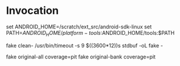 # Invocation
   
set ANDROID_HOME=/scratch/ext_src/android-sdk-linux
set PATH=$ANDROID_HOME/platform-tools:$ANDROID_HOME/tools:$PATH

fake clean-<project>
/usr/bin/timeout -s 9 $((3600*12))s stdbuf -oL fake <suite>-<project> 

fake original-all coverage=pit
fake original-bank coverage=pit
